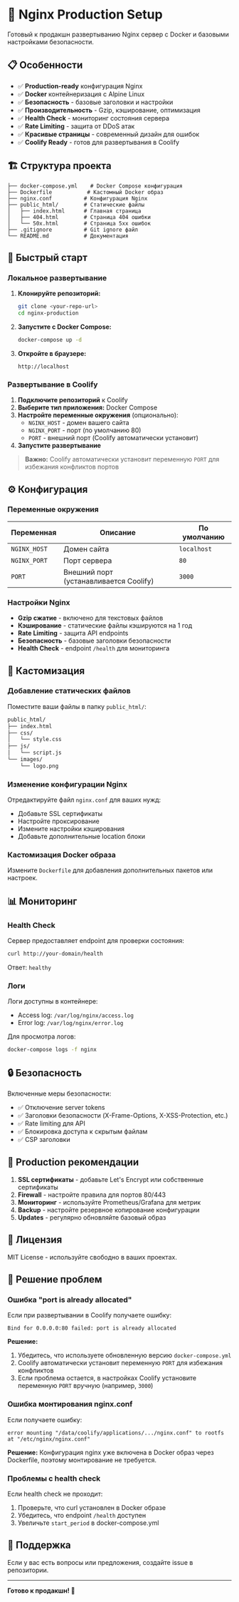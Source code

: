 # 🚀 Nginx Production Setup

Готовый к продакшн развертыванию Nginx сервер с Docker и базовыми настройками безопасности.

## 📋 Особенности

- ✅ **Production-ready** конфигурация Nginx
- ✅ **Docker** контейнеризация с Alpine Linux
- ✅ **Безопасность** - базовые заголовки и настройки
- ✅ **Производительность** - Gzip, кэширование, оптимизация
- ✅ **Health Check** - мониторинг состояния сервера
- ✅ **Rate Limiting** - защита от DDoS атак
- ✅ **Красивые страницы** - современный дизайн для ошибок
- ✅ **Coolify Ready** - готов для развертывания в Coolify

## 🏗️ Структура проекта

```
├── docker-compose.yml    # Docker Compose конфигурация
├── Dockerfile           # Кастомный Docker образ
├── nginx.conf          # Конфигурация Nginx
├── public_html/        # Статические файлы
│   ├── index.html      # Главная страница
│   ├── 404.html        # Страница 404 ошибки
│   └── 50x.html        # Страница 5xx ошибок
├── .gitignore          # Git ignore файл
└── README.md           # Документация
```

## 🚀 Быстрый старт

### Локальное развертывание

1. **Клонируйте репозиторий:**
   ```bash
   git clone <your-repo-url>
   cd nginx-production
   ```

2. **Запустите с Docker Compose:**
   ```bash
   docker-compose up -d
   ```

3. **Откройте в браузере:**
   ```
   http://localhost
   ```

### Развертывание в Coolify

1. **Подключите репозиторий** к Coolify
2. **Выберите тип приложения:** Docker Compose
3. **Настройте переменные окружения** (опционально):
   - `NGINX_HOST` - домен вашего сайта
   - `NGINX_PORT` - порт (по умолчанию 80)
   - `PORT` - внешний порт (Coolify автоматически установит)
4. **Запустите развертывание**

> **Важно:** Coolify автоматически установит переменную `PORT` для избежания конфликтов портов

## ⚙️ Конфигурация

### Переменные окружения

| Переменная | Описание | По умолчанию |
|------------|----------|--------------|
| `NGINX_HOST` | Домен сайта | `localhost` |
| `NGINX_PORT` | Порт сервера | `80` |
| `PORT` | Внешний порт (устанавливается Coolify) | `3000` |

### Настройки Nginx

- **Gzip сжатие** - включено для текстовых файлов
- **Кэширование** - статические файлы кэшируются на 1 год
- **Rate Limiting** - защита API endpoints
- **Безопасность** - базовые заголовки безопасности
- **Health Check** - endpoint `/health` для мониторинга

## 🔧 Кастомизация

### Добавление статических файлов

Поместите ваши файлы в папку `public_html/`:

```bash
public_html/
├── index.html
├── css/
│   └── style.css
├── js/
│   └── script.js
└── images/
    └── logo.png
```

### Изменение конфигурации Nginx

Отредактируйте файл `nginx.conf` для ваших нужд:

- Добавьте SSL сертификаты
- Настройте проксирование
- Измените настройки кэширования
- Добавьте дополнительные location блоки

### Кастомизация Docker образа

Измените `Dockerfile` для добавления дополнительных пакетов или настроек.

## 📊 Мониторинг

### Health Check

Сервер предоставляет endpoint для проверки состояния:

```bash
curl http://your-domain/health
```

Ответ: `healthy`

### Логи

Логи доступны в контейнере:
- Access log: `/var/log/nginx/access.log`
- Error log: `/var/log/nginx/error.log`

Для просмотра логов:
```bash
docker-compose logs -f nginx
```

## 🔒 Безопасность

Включенные меры безопасности:

- ✅ Отключение server tokens
- ✅ Заголовки безопасности (X-Frame-Options, X-XSS-Protection, etc.)
- ✅ Rate limiting для API
- ✅ Блокировка доступа к скрытым файлам
- ✅ CSP заголовки

## 🚀 Production рекомендации

1. **SSL сертификаты** - добавьте Let's Encrypt или собственные сертификаты
2. **Firewall** - настройте правила для портов 80/443
3. **Мониторинг** - используйте Prometheus/Grafana для метрик
4. **Backup** - настройте резервное копирование конфигурации
5. **Updates** - регулярно обновляйте базовый образ

## 📝 Лицензия

MIT License - используйте свободно в ваших проектах.

## 🔧 Решение проблем

### Ошибка "port is already allocated"

Если при развертывании в Coolify получаете ошибку:
```
Bind for 0.0.0.0:80 failed: port is already allocated
```

**Решение:**
1. Убедитесь, что используете обновленную версию `docker-compose.yml`
2. Coolify автоматически установит переменную `PORT` для избежания конфликтов
3. Если проблема остается, в настройках Coolify установите переменную `PORT` вручную (например, `3000`)

### Ошибка монтирования nginx.conf

Если получаете ошибку:
```
error mounting "/data/coolify/applications/.../nginx.conf" to rootfs at "/etc/nginx/nginx.conf"
```

**Решение:** Конфигурация nginx уже включена в Docker образ через Dockerfile, поэтому монтирование не требуется.

### Проблемы с health check

Если health check не проходит:
1. Проверьте, что curl установлен в Docker образе
2. Убедитесь, что endpoint `/health` доступен
3. Увеличьте `start_period` в docker-compose.yml

## 🤝 Поддержка

Если у вас есть вопросы или предложения, создайте issue в репозитории.

---

**Готово к продакшн! 🎉**
